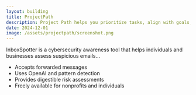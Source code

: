```yaml
---
layout: building
title: ProjectPath
description: Project Path helps you prioritize tasks, align with goals, and streamline your workflow with AI-driven insights.
date: 2024-12-01
image: /assets/projectpath/screenshot.png
---
```


InboxSpotter is a cybersecurity awareness tool that helps individuals and businesses assess suspicious emails...

- Accepts forwarded messages
- Uses OpenAI and pattern detection
- Provides digestible risk assessments
- Freely available for nonprofits and individuals
